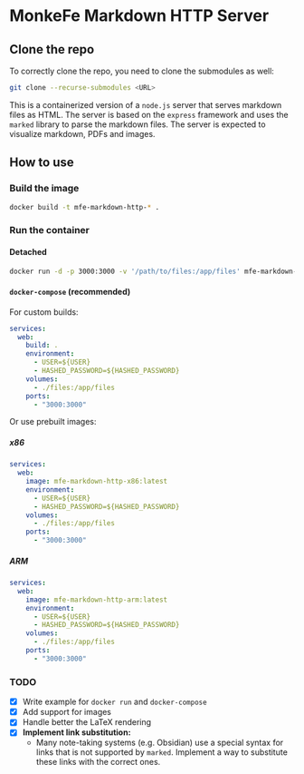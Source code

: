 # MonkeFe Markdown HTTP Server
## Clone the repo
To correctly clone the repo, you need to clone the submodules as well:
```bash
git clone --recurse-submodules <URL>
```
This is a containerized version of a `node.js` server that serves markdown files as HTML. The server is based on the `express` framework and uses the `marked` library to parse the markdown files. The server is expected to visualize markdown, PDFs and images.
## How to use
### Build the image
```bash
docker build -t mfe-markdown-http-* .
```
### Run the container
#### Detached 
```bash
docker run -d -p 3000:3000 -v '/path/to/files:/app/files' mfe-markdown-http-*
```
#### `docker-compose` (recommended)
For custom builds:
```yaml
services:
  web:
    build: . 
    environment:
      - USER=${USER}
      - HASHED_PASSWORD=${HASHED_PASSWORD}
    volumes:
      - ./files:/app/files
    ports:
      - "3000:3000"
```
Or use prebuilt images:
##### x86
```yaml
services:
  web:
    image: mfe-markdown-http-x86:latest
    environment:
      - USER=${USER}
      - HASHED_PASSWORD=${HASHED_PASSWORD}
    volumes:
      - ./files:/app/files
    ports:
      - "3000:3000"
```
##### ARM
```yaml
services:
  web:
    image: mfe-markdown-http-arm:latest
    environment:
      - USER=${USER}
      - HASHED_PASSWORD=${HASHED_PASSWORD}
    volumes:
      - ./files:/app/files
    ports:
      - "3000:3000"
```
### TODO
- [x] Write example for `docker run` and `docker-compose`
- [x] Add support for images
- [x] Handle better the LaTeX rendering
- [x] **Implement link substitution:**
    - Many note-taking systems (e.g. Obsidian) use a special syntax for links that is not supported by `marked`. Implement a way to substitute these links with the correct ones.

